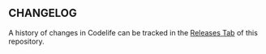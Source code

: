 ## CHANGELOG

A history of changes in Codelife can be tracked in the [Releases Tab](https://github.com/Datawheel/codelife/releases) of this repository.